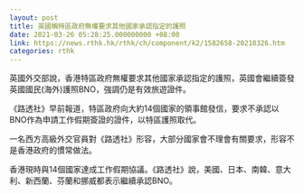 ```yaml
---
layout: post
title: 英國稱特區政府無權要求其他國家承認指定的護照
date: 2021-03-26 05:28:25.000000000 +08:00
link: https://news.rthk.hk/rthk/ch/component/k2/1582658-20210326.htm
categories: rthk
---
```


英國外交部說，香港特區政府無權要求其他國家承認指定的護照，英國會繼續簽發英國國民(海外)護照BNO，強調仍是有效旅遊證件。 

《路透社》早前報道，特區政府向大約14個國家的領事館發信，要求不承認以BNO作為申請工作假期簽證的證件，以特區護照取代。

一名西方高級外交官員對《路透社》形容，大部分國家會不理會有關要求，形容不是香港政府的慣常做法。

香港現時與14個國家達成工作假期協議。《路透社》說，美國、日本、南韓、意大利、新西蘭、芬蘭和挪威都表示繼續承認BNO。
